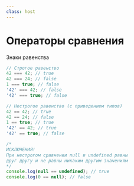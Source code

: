 ```yaml
---
class: host
---
```


# Операторы сравнения
Знаки равенства

```js {all|1-6|8-13|4,11|hide}
// Строгое равенство
42 === 42; // true
42 === 24; // false
1 === true; // false
'42' === 42; // false
'42' === true; // false

// Нестрогое равенство (с приведением типов)
42 == 42; // true
42 == 24; // false
1 == true; // true
'42' == 42; // true
'42' == true; // false
```

<div v-click="4">

```js
/*
ИСКЛЮЧЕНИЯ!
При нестрогом сравнении null и undefined равны
друг другу и не равны никаким другим значениям
*/
console.log(null == undefined); // true
console.log(0 == null); // false
```
</div>


<style>
.host code {
    font-size: 1.25rem;
}

.host .slidev-vclick-hidden {
    display: none;
}
</style>

